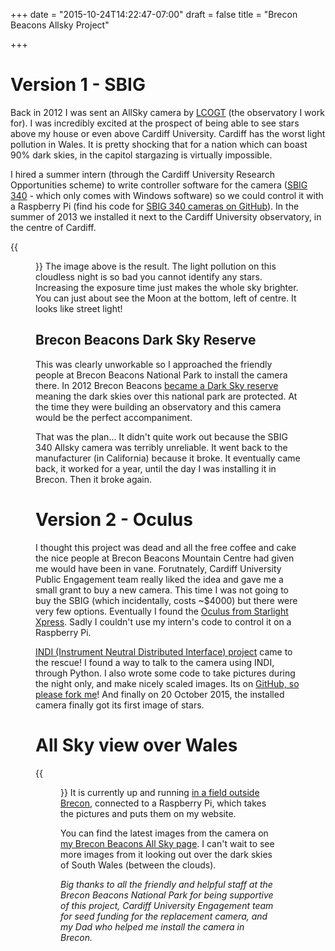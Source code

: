 +++
date = "2015-10-24T14:22:47-07:00"
draft = false
title = "Brecon Beacons Allsky Project"

+++

# Version 1 - SBIG
Back in 2012 I was sent an AllSky camera by [LCOGT](http://lcogt.net) (the observatory I work for). I was incredibly excited at the prospect of being  able to see stars above my house or even above Cardiff University. Cardiff has the worst light pollution in Wales. It is pretty shocking that for a nation which can boast 90% dark skies, in the capitol stargazing is virtually impossible.

I hired a summer intern (through the Cardiff University Research Opportunities scheme) to write controller software for the camera ([SBIG 340](https://www.sbig.com/products/cameras/specialty/the-allsky-340-camera/) - which only comes with Windows software) so we could control it with a Raspberry Pi (find his code for [SBIG 340 cameras on GitHub](https://github.com/badders/pyallsky)). In the summer of 2013 we installed it next to the Cardiff University observatory, in the centre of Cardiff.

{{<figure src="http://static.darkmattersheep.uk/uploads/cardiff_allsky.png" title="Cardiff city centre at 4am with horrific light pollution">}}
The image above is the result. The light pollution on this cloudless night is so bad you cannot identify any stars. Increasing the exposure time just makes the whole sky brighter. You can just about see the Moon at the bottom, left of centre. It looks like street light!

## Brecon Beacons Dark Sky Reserve
This was clearly unworkable so I approached the friendly people at Brecon Beacons National Park to install the camera there. In 2012 Brecon Beacons [became a Dark Sky reserve](http://www.breconbeacons.org/about-brecon-beacons-dark-sky-reserve) meaning the dark skies over this national park are protected. At the time they were building an observatory and this camera would be the perfect accompaniment.

That was the plan... It didn't quite work out because the SBIG 340 Allsky camera was terribly unreliable. It went back to the manufacturer (in California) because it broke. It eventually came back, it worked for a year, until the day I was installing it in Brecon. Then it broke again.

# Version 2 - Oculus
I thought this project was dead and all the free coffee and cake the nice people at Brecon Beacons Mountain Centre had given me would have been in vane. Forutnately, Cardiff University Public Engagement team really liked the idea and gave me a small grant to buy a new camera. This time I was not going to buy the SBIG (which incidentally, costs ~$4000) but there were very few options. Eventually I found the [Oculus from Starlight Xpress](http://www.sxccd.com/oculus-all-sky-camera). Sadly I couldn't use my intern's code to control it on a Raspberry Pi.

[INDI (Instrument Neutral Distributed Interface) project](http://indilib.org/) came to the rescue! I found a way to talk to the camera using INDI, through Python. I also wrote some code to take pictures during the night only, and make nicely scaled images. Its on [GitHub, so please fork me](https://github.com/zemogle/pyOculus)! And finally on 20 October 2015, the installed camera finally got its first image of stars.

# All Sky view over Wales
{{<figure src="http://www.zemogle.uk/allsky/20151020-0610.png" title="First light image from Brecon Beacons All Sky Camera on 20 Oct 2015 at 0610 UTC. Orion is clearly visible on the right of the image, and the Plough on the left.">}}
It is currently up and running [in a field outside Brecon](https://www.google.com/maps/place/Brecon+Beacons+National+Park+Visitor+Centre/@51.923633,-3.4894071,17z/data=!4m5!1m2!2m1!1sbrecon+beacons+mountain+centre!3m1!1s0x0000000000000000:0xd94a023376c3d6e5), connected to a Raspberry Pi, which takes the pictures and puts them on my website.

You can find the latest images from the camera on [my Brecon Beacons All Sky page](http://www.zemogle.uk/allsky/). I can't wait to see more images from it looking out over the dark skies of South Wales (between the clouds).

*Big thanks to all the friendly and helpful staff at the Brecon Beacons National Park for being supportive of this project, Cardiff University Engagement team for seed funding for the replacement camera, and my Dad who helped me install the camera in Brecon.*
